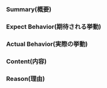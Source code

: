 ### Summary(概要)

<!--Bug report Template-->
<!--不具合報告テンプレートここから-->
### Expect Behavior(期待される挙動)

### Actual Behavior(実際の挙動)

<!--不具合報告テンプレートここまで-->
<!--End Bug Report Template-->

<!--Suggestion Template-->
<!--提案テンプレートここから-->
### Content(内容)

### Reason(理由)

<!--提案テンプレートここまで-->
<!--End Suggestion Template-->